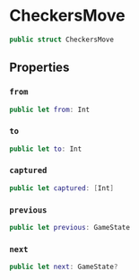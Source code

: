 # CheckersMove

``` swift
public struct CheckersMove 
```

## Properties

### `from`

``` swift
public let from: Int
```

### `to`

``` swift
public let to: Int
```

### `captured`

``` swift
public let captured: [Int]
```

### `previous`

``` swift
public let previous: GameState
```

### `next`

``` swift
public let next: GameState?
```
